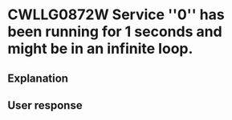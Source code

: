 # CWLLG0872W Service ''0'' has been running for 1 seconds and might be in an infinite loop.

## Explanation

## User response